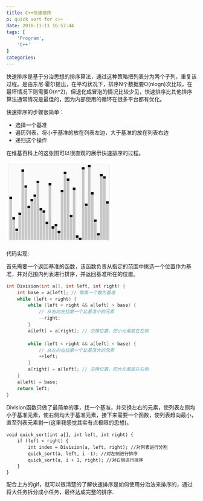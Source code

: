 ```yaml
---
title: C++快速排序
p: quick sort for c++
date: 2018-11-11 16:57:44
tags: [
    'Program',
    'C++'
]
categories:
---
```


快速排序是基于分治思想的排序算法，通过这种策略把列表分为两个子列，重复该过程。是由东尼·霍尔提出，在平均状况下，排序N个数据要O(nlogn)次比较，在最坏情况下则需要O(n^2)，但退化成冒泡的情况比较少见，快速排序比其他排序算法通常情况是最佳的，因为内部使用的循环在很多平台都有优化。

<!-- more -->

快速排序的步骤很简单：

- 选择一个基准
- 遍历列表，将小于基准的放在列表左边，大于基准的放在列表右边
- 递归这个操作

在维基百科上的这张图可以很直观的展示快速排序的过程。

![quicksort](quick-sort-for-cpp/Sorting-quicksort-anim.gif)

代码实现:

首先需要一个返回基准的函数，该函数负责从指定的范围中挑选一个位置作为基准，并对范围内列表进行排序，并返回基准所在的位置。

```cpp
int Division(int a[], int left, int right) {
    int base = a[left]; // 取第一个数为基准
    while (left < right) {
        while (left < right && a[left] > base) {
            // 从右向左找第一个比基准小的元素
            --right;
        }
        a[left] = a[right]; // 交换位置，把小元素放在左侧

        while (left < right && a[left] < base) {
            // 从左向右找第一个比基准大的元素
            ++left;
        }
        a[right] = a[left]; // 交换位置，把大元素放在右侧
    }
    a[left] = base;
    return left;
}
```

Division函数只做了最简单的事，找一个基准，并交换左右的元素，使列表左侧均小于基准元素，使右侧均大于基准元素，接下来需要一个函数，使列表趋向最小，直至列表元素剩一(这里我感觉其实有点极限的思想)。

```
void quick_sort(int a[], int left, int right) {
    if (left < right) {
        int index = Division(a, left, right); //对列表进行分割
        quick_sort(a, left, i -1); //对左侧进行排序
        quick_sort(a, i + 1, right); //对右侧进行排序
    }
}
```

配合上方的gif，就可以很清楚的了解快速排序是如何使用分治法来排序的，通过将大任务拆分成小任务，最终达成完整的排序.
